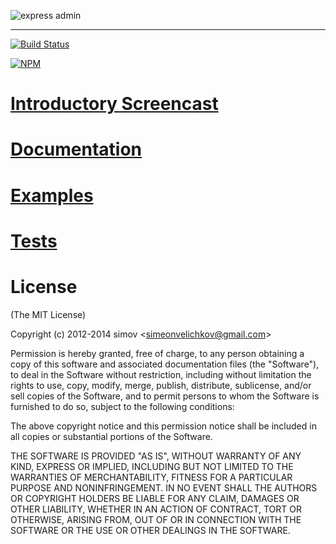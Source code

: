 
![express admin][1]

<hr />

[![Build Status](https://travis-ci.org/simov/express-admin.png)](https://travis-ci.org/simov/express-admin)

[![NPM](https://nodei.co/npm/express-admin.png?downloads=true)](https://nodei.co/npm/express-admin/)

# [Introductory Screencast][2]

# [Documentation][3]

# [Examples][4]

# [Tests][5]

# License
(The MIT License)

Copyright (c) 2012-2014 simov &lt;simeonvelichkov@gmail.com&gt;

Permission is hereby granted, free of charge, to any person obtaining a copy of this software and associated documentation files (the "Software"), to deal in the Software without restriction, including without limitation the rights to use, copy, modify, merge, publish, distribute, sublicense, and/or sell copies of the Software, and to permit persons to whom the Software is furnished to do so, subject to the following conditions:

The above copyright notice and this permission notice shall be included in all copies or substantial portions of the Software.

THE SOFTWARE IS PROVIDED "AS IS", WITHOUT WARRANTY OF ANY KIND, EXPRESS OR IMPLIED, INCLUDING BUT NOT LIMITED TO THE WARRANTIES OF MERCHANTABILITY, FITNESS FOR A PARTICULAR PURPOSE AND NONINFRINGEMENT. IN NO EVENT SHALL THE AUTHORS OR COPYRIGHT HOLDERS BE LIABLE FOR ANY CLAIM, DAMAGES OR OTHER LIABILITY, WHETHER IN AN ACTION OF CONTRACT, TORT OR OTHERWISE, ARISING FROM, OUT OF OR IN CONNECTION WITH THE SOFTWARE OR THE USE OR OTHER DEALINGS IN THE SOFTWARE.


  [1]: http://i.imgur.com/6wFggqg.png
  [2]: http://www.youtube.com/watch?v=1CdoCB96QNk
  [3]: http://simov.github.io/express-admin-site/
  [4]: http://github.com/simov/express-admin-examples/
  [5]: https://github.com/simov/express-admin-tests

